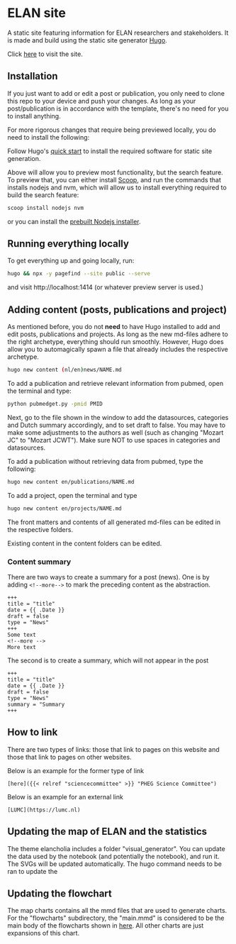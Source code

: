 # ELAN site

A static site featuring information for ELAN researchers and stakeholders.
It is made and build using the static site generator [Hugo](https://gohugo.io/).

Click [here]( https://elan-dcc.github.io/) to visit the site.

## Installation
If you just want to add or edit a post or publication, you only need to clone
this repo to your device and push your changes. 
As long as your post/publication is in accordance with the
template, there's no need for you to install anything.

For more rigorous changes that require being previewed locally, you
do need to install the following:

Follow Hugo's [quick start](https://gohugo.io/getting-started/quick-start/) to
install the required software for static site generation.

Above will allow you to preview most functionality, but the search feature.
To preview that, you can either install [Scoop](https://scoop.sh/), and run the commands that installs nodejs and nvm,
which will allow us to install everything required to build the search feature:

```sh
scoop install nodejs nvm
```

or you can install the [prebuilt Nodejs installer](https://nodejs.org/en/download/prebuilt-installer).

## Running everything locally

To get everything up and going locally, run:

```sh
hugo && npx -y pagefind --site public --serve
```

and visit http://localhost:1414 (or whatever preview server is used.)


## Adding content (posts, publications and project)
As mentioned before, you do not **need** to have Hugo installed to
add and edit posts, publications and projects. As long as the new
md-files adhere to the right archetype, everything should run smoothly.
However, Hugo does allow you to automagically spawn a file that already
includes the respective archetype.

```sh
hugo new content (nl/en)news/NAME.md
```

To add a publication and retrieve relevant information from pubmed, open the terminal and type:

```sh
python pubmedget.py -pmid PMID
```

Next, go to the file shown in the window to add the datasources, categories and Dutch summary accordingly, and to set draft to false. You may have to make some adjustments to the authors as well (such as changing "Mozart JC" to "Mozart JCWT"). Make sure NOT to use spaces in categories and datasources.

To add a publication without retrieving data from pubmed, type the following:

```sh
hugo new content en/publications/NAME.md
```

To add a project, open the terminal and type

```sh
hugo new content en/projects/NAME.md
```

The front matters and contents of all generated md-files can be edited 
in the respective folders.


Existing content in the content folders can be edited.

### Content summary
There are two ways to create a summary for a post (news). One is by adding
`<!--more-->` to mark the preceding content as the abstraction.

```
+++
title = "title"
date = {{ .Date }}
draft = false
type = "News"
+++
Some text
<!--more -->
More text
```

The second is to create a summary, which will not appear in the post

```
+++
title = "title"
date = {{ .Date }}
draft = false
type = "News"
summary = "Summary
+++
```

## How to link
There are two types of links: those that link to pages on this website and those
that link to pages on other websites.

Below is an example for the former type of link
```
[here]({{< relref "sciencecommittee" >}} "PHEG Science Committee")
```

Below is an example for an external link
```
[LUMC](https://lumc.nl)
```

## Updating the map of ELAN and the statistics
The theme elancholia includes a folder "visual_generator". You can
update the data used by the notebook (and potentially the notebook), and run it.
The SVGs will be updated automatically. The hugo command needs to be
ran to update the

## Updating the flowchart
The map charts contains all the mmd files that are used to generate charts.
For the "flowcharts" subdirectory, the "main.mmd" is considered to be the
main body of the flowcharts shown in [here](https://elan-dcc.github.io/researchers/overview_getting_started/).
All other charts are just expansions of this chart.
